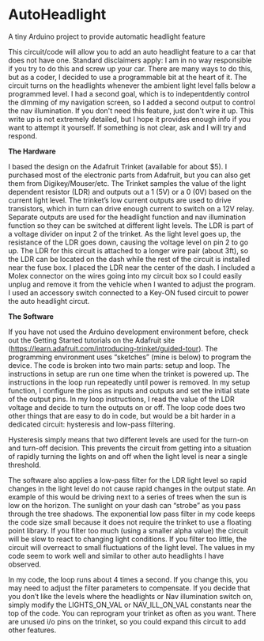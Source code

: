 # AutoHeadlight
A tiny Arduino project to provide automatic headlight feature

This circuit/code will allow you to add an auto headlight feature to a car that does not have one.  Standard disclaimers apply: I am in no way responsible if you try to do this and screw up your car.  There are many ways to do this, but as a coder, I decided to use a programmable bit at the heart of it.  The circuit turns on the headlights whenever the ambient light level falls below a programmed level.  I had a second goal, which is to indepentdently control the dimming of my navigation screen, so I added a second output to control the nav illumination.  If you don't need this feature, just don't wire it up.  This write up is not extremely detailed, but I hope it provides enough info if you want to attempt it yourself.  If something is not clear, ask and I will try and respond.

<b>The Hardware</b>

I based the design on the Adafruit Trinket (available for about $5).  I purchased most of the electronic parts from Adafruit, but you can also get them from Digikey/Mouser/etc.  The Trinket samples the value of the light dependent resistor (LDR) and outputs out a 1 (5V) or a 0 (0V) based on the current light level.  The trinket’s low current outputs are used to drive transistors, which in turn can drive enough current to switch on a 12V relay.  Separate outputs are used for the headlight function and nav illumination function so they can be switched at different light levels.  The LDR is part of a voltage divider on input 2 of the trinket.  As the light level goes up, the resistance of the LDR goes down, causing the voltage level on pin 2 to go up.  The LDR for this circuit is attached to a longer wire pair (about 3ft), so the LDR can be located on the dash while the rest of the circuit is installed near the fuse box.  I placed the LDR near the center of the dash.  I included a Molex connector on the wires going into my circuit box so I could easily unplug and remove it from the vehicle when I wanted to adjust the program.  I used an accessory switch connected to a Key-ON fused circuit to power the auto headlight circut.<br>

<b>The Software</b>

If you have not used the Arduino development environment before, check out the Getting Started tutorials on the Adafruit site (https://learn.adafruit.com/introducing-trinket/guided-tour).  The programming environment uses “sketches” (mine is below) to program the device.  The code is broken into two main parts: setup and loop.  The instructions in setup are run one time when the trinket is powered up.  The instructions in the loop run repeatedly until power is removed.  In my setup function, I configure the pins as inputs and outputs and set the initial state of the output pins.  In my loop instructions, I read the value of the LDR voltage and decide to turn the outputs on or off.  The loop code does two other things that are easy to do in code, but would be a bit harder in a dedicated circuit: hysteresis and low-pass filtering.  

Hysteresis simply means that two different levels are used for the turn-on and turn-off decision.  This prevents the circuit from getting into a situation of rapidly turning the lights on and off when the light level is near a single threshold.

The software also applies a low-pass filter for the LDR light level so rapid changes in the light level do not cause rapid changes in the output state.  An example of this would be driving next to a series of trees when the sun is low on the horizon.  The sunlight on your dash can “strobe” as you pass through the tree shadows.  The exponential low pass filter in my code keeps the code size small because it does not require the trinket to use a floating point library.  If you filter too much (using a smaller alpha value) the circuit will be slow to react to changing light conditions.  If you filter too little, the circuit will overreact to small fluctuations of the light level.  The values in my code seem to work well and similar to other auto headlights I have observed.

In my code, the loop runs about 4 times a second.  If you change this, you may need to adjust the filter parameters to compensate.  If you decide that you don’t like the levels where the headlights or Nav illumination switch on, simply modify the LIGHTS_ON_VAL or NAV_ILL_ON_VAL constants near the top of the code.  You can reprogram your trinket as often as you want.  There are unused i/o pins on the trinket, so you could expand this circuit to add other features.
